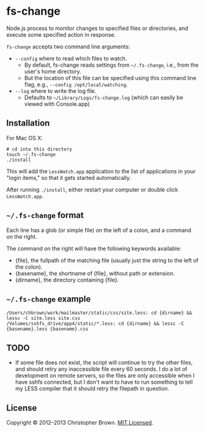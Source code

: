 # fs-change

Node.js process to monitor changes to specified files or directories, and execute
some specified action in response.

`fs-change` accepts two command line arguments:

* `--config` where to read which files to watch.
    - By default, fs-change reads settings from `~/.fs-change`, i.e., from the user's home directory.
    - But the location of this file can be specified using this command line flag, e.g., `--config /opt/local/watching`.
* `--log` where to write the log file.
    - Defaults to `~/Library/Logs/fs-change.log` (which can easily be viewed with Console.app)

## Installation

For Mac OS X:

    # cd into this directory
    touch ~/.fs-change
    ./install

This will add the `LessWatch.app` application to the list of applications in your "login items,"
so that it gets started automatically.

After running `./install`, either restart your computer or double click `LessWatch.app`.

## `~/.fs-change` format

Each line has a glob (or simple file) on the left of a colon, and a command on
the right.

The command on the right will have the following keywords available:

- {file}, the fullpath of the matching file (usually just the string to the left
  of the colon).
- {basename}, the shortname of {file}, without path or extension.
- {dirname}, the directory containing {file}.

## `~/.fs-change` example

    /Users/chbrown/work/mailmaster/static/css/site.less: cd {dirname} && lessc -C site.less site.css
    /Volumes/sshfs_drive/app4/static/*.less: cd {dirname} && lessc -C {basename}.less {basename}.css

## TODO

* If some file does not exist, the script will continue to try the other files,
and should retry any inaccessible file every 60 seconds. I do a lot of development on
remote servers, so the files are only accessible when I have sshfs connected,
but I don't want to have to run something to tell my LESS compiler that it
should retry the filepath in question.

## License

Copyright © 2012–2013 Christopher Brown. [MIT Licensed](LICENSE).
